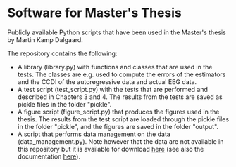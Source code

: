 # Software for Master's Thesis
Publicly available Python scripts that have been used in the Master's thesis by Martin Kamp Dalgaard.

The repository contains the following:
<ul>
  <li>A library (library.py) with functions and classes that are used in the tests. The classes are e.g. used to compute the errors of the estimators and the CCDI of the autoregressive data and actual EEG data.</li>
  <li>A test script (test_script.py) with the tests that are performed and described in Chapters 3 and 4. The results from the tests are saved as pickle files in the folder "pickle".</li>
  <li>A figure script (figure_script.py) that produces the figures used in the thesis. The results from the test script are loaded through the pickle files in the folder "pickle", and the figures are saved in the folder "output".</li>
  <li>A script that performs data management on the data (data_management.py). Note however that the data are not available in this repository but it is available for download <a href="https://zenodo.org/record/2348892">here</a> (see also the documentation <a href="https://hal.archives-ouvertes.fr/hal-02086581">here</a>).</li>
</ul>
